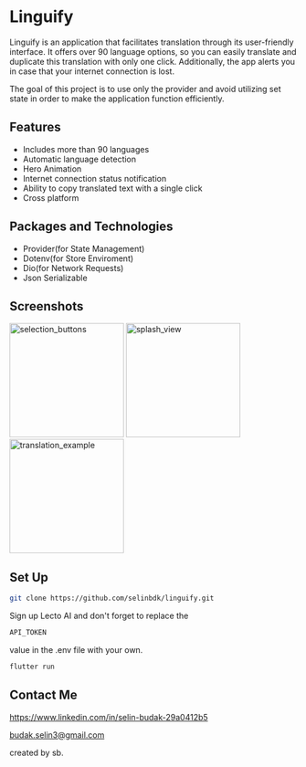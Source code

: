 
# Linguify

Linguify is an application that facilitates translation through its user-friendly interface. It offers over 90 language options, so you can easily translate and duplicate this translation with only one click. Additionally, the app alerts you in case that your internet connection is lost.

The goal of this project is to use only the provider and avoid utilizing set state in order to make the application function efficiently.


## Features
- Includes more than 90 languages
- Automatic language detection
- Hero Animation
- Internet connection status notification
- Ability to copy translated text with a single click
- Cross platform


## Packages and Technologies
- Provider(for State Management)
- Dotenv(for Store Enviroment)
- Dio(for Network Requests)
- Json Serializable

## Screenshots
<img width="200" alt="selection_buttons" src="https://github.com/user-attachments/assets/6b426904-9f07-4534-88c8-450837b6c273">
<img width="200" alt="splash_view" src="https://github.com/user-attachments/assets/a8d9677a-6b50-4c9e-8961-ac0632a733ae">
<img width="200" alt="translation_example" src="https://github.com/user-attachments/assets/3b172f81-c08b-41ff-a1d0-fded4782c6e0">



## Set Up

```bash
git clone https://github.com/selinbdk/linguify.git
```

Sign up Lecto AI and don't forget to replace the 
``` bash
API_TOKEN
``` 
value in the .env file with your own.


```bash
flutter run
```



## Contact Me
https://www.linkedin.com/in/selin-budak-29a0412b5

budak.selin3@gmail.com

created by sb.




